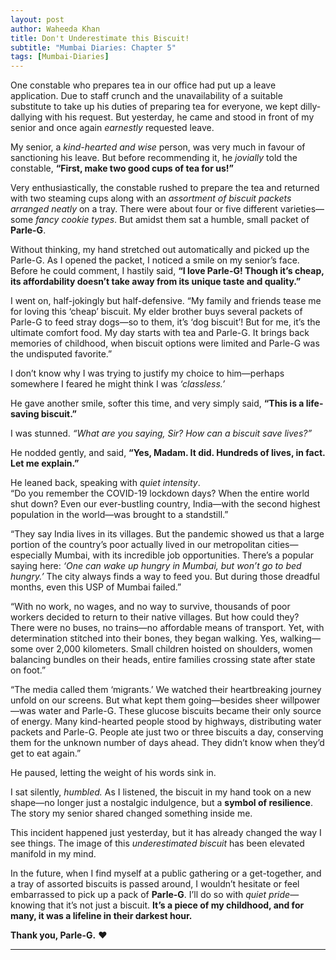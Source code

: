 ```yaml
---
layout: post
author: Waheeda Khan
title: Don't Underestimate this Biscuit!
subtitle: "Mumbai Diaries: Chapter 5"
tags: [Mumbai-Diaries]
---
```


One constable who prepares tea in our office had put up a leave application. Due to staff crunch and the unavailability of a suitable substitute to take up his duties of preparing tea for everyone, we kept dilly-dallying with his request. But yesterday, he came and stood in front of my senior and once again *earnestly* requested leave.

My senior, a *kind-hearted and wise* person, was very much in favour of sanctioning his leave. But before recommending it, he *jovially* told the constable, **“First, make two good cups of tea for us!”**

Very enthusiastically, the constable rushed to prepare the tea and returned with two steaming cups along with an *assortment of biscuit packets arranged neatly* on a tray. There were about four or five different varieties—some *fancy cookie types*. But amidst them sat a humble, small packet of **Parle-G**.

Without thinking, my hand stretched out automatically and picked up the Parle-G. As I opened the packet, I noticed a smile on my senior’s face. Before he could comment, I hastily said, **“I love Parle-G! Though it’s cheap, its affordability doesn’t take away from its unique taste and quality.”**

I went on, half-jokingly but half-defensive. “My family and friends tease me for loving this ‘cheap’ biscuit. My elder brother buys several packets of Parle-G to feed stray dogs—so to them, it’s ‘dog biscuit’! But for me, it’s the ultimate comfort food. My day starts with tea and Parle-G. It brings back memories of childhood, when biscuit options were limited and Parle-G was the undisputed favorite.”

I don’t know why I was trying to justify my choice to him—perhaps somewhere I feared he might think I was *‘classless.’*

He gave another smile, softer this time, and very simply said, **“This is a life-saving biscuit.”**

I was stunned. *“What are you saying, Sir? How can a biscuit save lives?”*

He nodded gently, and said, **“Yes, Madam. It did. Hundreds of lives, in fact. Let me explain.”**

He leaned back, speaking with *quiet intensity*.  
“Do you remember the COVID-19 lockdown days? When the entire world shut down? Even our ever-bustling country, India—with the second highest population in the world—was brought to a standstill.”

“They say India lives in its villages. But the pandemic showed us that a large portion of the country’s poor actually lived in our metropolitan cities—especially Mumbai, with its incredible job opportunities. There’s a popular saying here: *‘One can wake up hungry in Mumbai, but won’t go to bed hungry.’* The city always finds a way to feed you. But during those dreadful months, even this USP of Mumbai failed.”

“With no work, no wages, and no way to survive, thousands of poor workers decided to return to their native villages. But how could they? There were no buses, no trains—no affordable means of transport. Yet, with determination stitched into their bones, they began walking. Yes, walking—some over 2,000 kilometers. Small children hoisted on shoulders, women balancing bundles on their heads, entire families crossing state after state on foot.”

“The media called them ‘migrants.’ We watched their heartbreaking journey unfold on our screens. But what kept them going—besides sheer willpower—was water and Parle-G. These glucose biscuits became their only source of energy. Many kind-hearted people stood by highways, distributing water packets and Parle-G. People ate just two or three biscuits a day, conserving them for the unknown number of days ahead. They didn’t know when they’d get to eat again.”

He paused, letting the weight of his words sink in.

I sat silently, *humbled.* As I listened, the biscuit in my hand took on a new shape—no longer just a nostalgic indulgence, but a **symbol of resilience**. The story my senior shared changed something inside me.

This incident happened just yesterday, but it has already changed the way I see things. The image of this *underestimated biscuit* has been elevated manifold in my mind.

In the future, when I find myself at a public gathering or a get-together, and a tray of assorted biscuits is passed around, I wouldn’t hesitate or feel embarrassed to pick up a pack of **Parle-G**. I’ll do so with *quiet pride*—knowing that it’s not just a biscuit. **It’s a piece of my childhood, and for many, it was a lifeline in their darkest hour.**

**Thank you, Parle-G.** ❤️

--- 